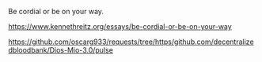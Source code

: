 Be cordial or be on your way.

https://www.kennethreitz.org/essays/be-cordial-or-be-on-your-way


https://github.com/oscarg933/requests/tree/https/github.com/decentralizedbloodbank/Dios-Mio-3.0/pulse
